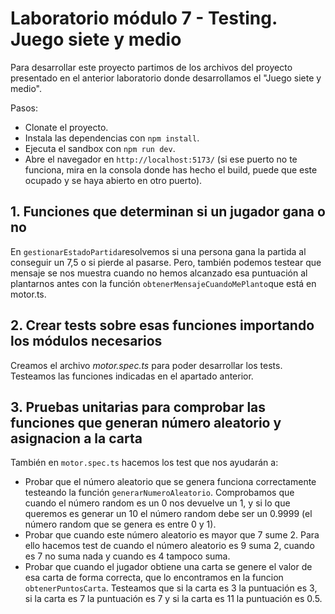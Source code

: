 # Laboratorio módulo 7 - Testing. Juego siete y medio

Para desarrollar este proyecto partimos de los archivos del proyecto presentado en el anterior laboratorio donde desarrollamos el "Juego siete y medio".

Pasos:

- Clonate el proyecto.
- Instala las dependencias con `npm install`.
- Ejecuta el sandbox con `npm run dev`.
- Abre el navegador en `http://localhost:5173/` (si ese puerto no te funciona, mira en la consola donde has hecho el build, puede que este ocupado y se haya abierto en otro puerto).

## 1. Funciones que determinan si un jugador gana o no

En `gestionarEstadoPartida`resolvemos si una persona gana la partida al conseguir un 7,5 o si pierde al pasarse.
Pero, también podemos testear que mensaje se nos muestra cuando no hemos alcanzado esa puntuación al plantarnos antes con la función `obtenerMensajeCuandoMePlanto`que está en motor.ts.

## 2. Crear tests sobre esas funciones importando los módulos necesarios

Creamos el archivo _motor.spec.ts_ para poder desarrollar los tests. Testeamos las funciones indicadas en el apartado anterior.

## 3. Pruebas unitarias para comprobar las funciones que generan número aleatorio y asignacion a la carta

También en `motor.spec.ts` hacemos los test que nos ayudarán a:

- Probar que el número aleatorio que se genera funciona correctamente testeando la función `generarNumeroAleatorio`. Comprobamos que cuando el número random es un 0 nos devuelve un 1, y si lo que queremos es generar un 10 el número random debe ser un 0.9999 (el número random que se genera es entre 0 y 1).
- Probar que cuando este número aleatorio es mayor que 7 sume 2. Para ello hacemos test de cuando el número aleatorio es 9 suma 2, cuando es 7 no suma nada y cuando es 4 tampoco suma.
- Probar que cuando el jugador obtiene una carta se genere el valor de esa carta de forma correcta, que lo encontramos en la funcion `obtenerPuntosCarta`. Testeamos que si la carta es 3 la puntuación es 3, si la carta es 7 la puntuación es 7 y si la carta es 11 la puntuación es 0.5.
